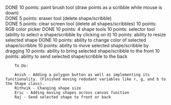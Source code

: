 DONE    10 points: paint brush tool (draw points as a scribble while mouse is down)     
DONE    5 points: eraser tool (delete shape/scribble)                                   
DONE    5 points: clear screen tool (delete all shapes/scribbles)
        10 points: RGB color picker
DONE    10 points: 4 shape tools
        10 points: selector tool (ability to select a shape/scribble by clicking on it)
        10 points: ability to resize selected shape
DONE    10 points: ability to change color of selected shape/scribble
        10 points: ability to move selected shape/scribble by dragging
        10 points: ability to bring selected shape/scribble to the front
        10 points: ability to send selected shape/scribble to the back

        To Do:

        Anish - Adding a polygon button as well as implementing its functionality. (Finished moving redudant variables like r, g, and b to the Shape class).
        Rithvik - Changing shape size
        Eric - Adding moving shapes across canvas function
        Raj - Send selected shape to front or back
